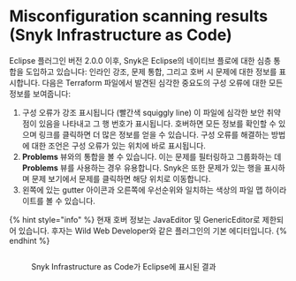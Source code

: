 # Misconfiguration scanning results (Snyk Infrastructure as Code)

Eclipse 플러그인 버전 2.0.0 이후, Snyk은 Eclipse의 네이티브 플로에 대한 심층 통합을 도입하고 있습니다: 인라인 강조, 문제 통합, 그리고 호버 시 문제에 대한 정보를 표시합니다. 다음은 Terraform 파일에서 발견된 심각한 중요도의 구성 오류에 대한 모든 정보를 보여줍니다:

1. 구성 오류가 강조 표시됩니다 (빨간색 squiggly line) 이 파일에 심각한 보안 취약점이 있음을 나타내고 그 행 번호가 표시됩니다. 호버하면 모든 정보를 확인할 수 있으며 링크를 클릭하면 더 많은 정보를 얻을 수 있습니다. 구성 오류를 해결하는 방법에 대한 조언은 구성 오류가 있는 위치에 바로 표시됩니다.
2. **Problems** 뷰와의 통합을 볼 수 있습니다. 이는 문제를 필터링하고 그룹화하는 데 **Problems** 뷰를 사용하는 경우 유용합니다. Snyk은 또한 문제가 있는 행을 표시하며 문제 보기에서 문제를 클릭하면 해당 위치로 이동합니다.
3. 왼쪽에 있는 gutter 아이콘과 오른쪽에 우선순위와 일치하는 색상의 파일 맵 하이라이트를 볼 수 있습니다.

{% hint style="info" %}
현재 호버 정보는 JavaEditor 및 GenericEditor로 제한되어 있습니다. 후자는 Wild Web Developer와 같은 플러그인의 기본 에디터입니다.
{% endhint %}

<figure><img src="https://docs.snyk.io/~gitbook/image?url=https%3A%2F%2F2533899886-files.gitbook.io%2F%7E%2Ffiles%2Fv0%2Fb%2Fgitbook-x-prod.appspot.com%2Fo%2Fspaces%252F-MdwVZ6HOZriajCf5nXH%252Fuploads%252Fgit-blob-df34417b38c05a72bbc1853770ee39442f2ee6db%252Fimage.png%3Falt%3Dmedia&#x26;width=768&#x26;dpr=1&#x26;quality=100&#x26;sign=abb5b922&#x26;sv=2" alt=""><figcaption><p>Snyk Infrastructure as Code가 Eclipse에 표시된 결과</p></figcaption></figure>
